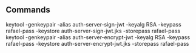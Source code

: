 ## Commands

keytool -genkeypair -alias auth-server-sign-jwt -keyalg RSA  -keypass rafael-pass  -keystore auth-server-sign-jwt.jks  -storepass rafael-pass
keytool -genkeypair -alias auth-server-encrypt-jwt -keyalg RSA  -keypass rafael-pass  -keystore auth-server-encrypt-jwt.jks  -storepass rafael-pass